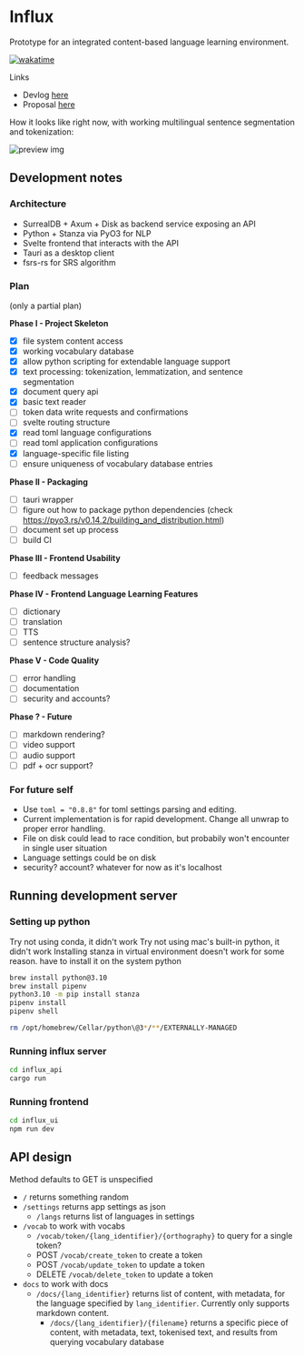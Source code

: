 # Influx

Prototype for an integrated content-based language learning environment.

[![wakatime](https://wakatime.com/badge/github/chaosarium/Influx.svg?style=for-the-badge)](https://wakatime.com/badge/github/chaosarium/Influx)

Links

- Devlog [here](https://chaosarium.xyz/influx-dev-log/)
- Proposal [here](https://chaosarium.xyz/2022-07-18-towards-an-integrated-content-based-language-learning-environment-an-exploratory-proposal/)

How it looks like right now, with working multilingual sentence segmentation and tokenization:

![preview img](https://share.cleanshot.com/cMYjgH60Y7HHjszYGb5d+)

## Development notes

### Architecture

- SurrealDB + Axum + Disk as backend service exposing an API
- Python + Stanza via PyO3 for NLP
- Svelte frontend that interacts with the API 
- Tauri as a desktop client
- fsrs-rs for SRS algorithm

### Plan

(only a partial plan)

**Phase I - Project Skeleton**

- [x] file system content access
- [x] working vocabulary database
- [x] allow python scripting for extendable language support
- [x] text processing: tokenization, lemmatization, and sentence segmentation
- [x] document query api
- [x] basic text reader
- [ ] token data write requests and confirmations
- [ ] svelte routing structure
- [x] read toml language configurations
- [ ] read toml application configurations
- [x] language-specific file listing
- [ ] ensure uniqueness of vocabulary database entries

**Phase II - Packaging**

- [ ] tauri wrapper
- [ ] figure out how to package python dependencies (check https://pyo3.rs/v0.14.2/building_and_distribution.html)
- [ ] document set up process
- [ ] build CI

**Phase III - Frontend Usability**

- [ ] feedback messages

**Phase IV - Frontend Language Learning Features**

- [ ] dictionary
- [ ] translation
- [ ] TTS
- [ ] sentence structure analysis?

**Phase V - Code Quality**

- [ ] error handling
- [ ] documentation
- [ ] security and accounts?

**Phase ? - Future**

- [ ] markdown rendering?
- [ ] video support
- [ ] audio support
- [ ] pdf + ocr support?

### For future self

- Use `toml = "0.8.8"` for toml settings parsing and editing.
- Current implementation is for rapid development. Change all unwrap to proper error handling. 
- File on disk could lead to race condition, but probabily won't encounter in single user situation
- Language settings could be on disk
- security? account? whatever for now as it's localhost

## Running development server

### Setting up python

Try not using conda, it didn't work
Try not using mac's built-in python, it didn't work
Installing stanza in virtual environment doesn't work for some reason. have to install it on the system python

```sh 
brew install python@3.10
brew install pipenv
python3.10 -m pip install stanza
pipenv install
pipenv shell

rm /opt/homebrew/Cellar/python\@3*/**/EXTERNALLY-MANAGED
```

### Running influx server

```sh
cd influx_api
cargo run
```

### Running frontend

```sh
cd influx_ui
npm run dev
```

## API design

Method defaults to GET is unspecified

- `/` returns something random
- `/settings` returns app settings as json
    - `/langs` returns list of languages in settings
- `/vocab` to work with vocabs
    - `/vocab/token/{lang_identifier}/{orthography}` to query for a single token?
    - POST `/vocab/create_token` to create a token
    - POST `/vocab/update_token` to update a token
    - DELETE `/vocab/delete_token` to update a token
- `docs` to work with docs
    - `/docs/{lang_identifier}` returns list of content, with metadata, for the language specified by `lang_identifier`. Currently only supports markdown content.
        - `/docs/{lang_identifier}/{filename}` returns a specific piece of content, with metadata, text, tokenised text, and results from querying vocabulary database